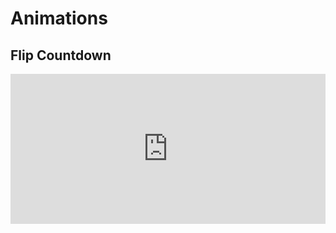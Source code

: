 # Animations

## Flip Countdown

<iframe height="240" style="width: 100%;" scrolling="no" title="Untitled" src="https://codepen.io/zh_kai/embed/QWBdMrR?default-tab=result" frameborder="no" loading="lazy" allowtransparency="true" allowfullscreen="true">
  See the Pen <a href="https://codepen.io/zh_kai/pen/QWBdMrR">
  Untitled</a> by zhkai (<a href="https://codepen.io/zh_kai">@zh_kai</a>)
  on <a href="https://codepen.io">CodePen</a>.
</iframe>
